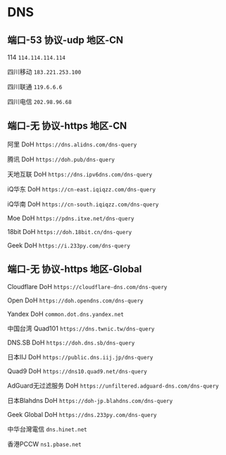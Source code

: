 # DNS

## 端口-53 协议-udp 地区-CN

114
```114.114.114.114```

四川移动
```183.221.253.100```

四川联通
```119.6.6.6```

四川电信
```202.98.96.68```

## 端口-无 协议-https 地区-CN

阿里 DoH
```https://dns.alidns.com/dns-query```

腾讯 DoH
```https://doh.pub/dns-query```

天地互联 DoH
```https://dns.ipv6dns.com/dns-query```

iQ华东 DoH
```https://cn-east.iqiqzz.com/dns-query```

iQ华南 DoH
```https://cn-south.iqiqzz.com/dns-query```

Moe DoH
```https://pdns.itxe.net/dns-query```

18bit DoH
```https://doh.18bit.cn/dns-query```

Geek DoH
```https://i.233py.com/dns-query```

## 端口-无 协议-https 地区-Global

Cloudflare DoH
```https://cloudflare-dns.com/dns-query```

Open DoH
```https://doh.opendns.com/dns-query```

Yandex DoH
```common.dot.dns.yandex.net```

中国台湾 Quad101
```https://dns.twnic.tw/dns-query```

DNS.SB DoH
```https://doh.dns.sb/dns-query```

日本IIJ DoH
```https://public.dns.iij.jp/dns-query```

Quad9 DoH
```https://dns10.quad9.net/dns-query```

AdGuard无过滤服务 DoH
```https://unfiltered.adguard-dns.com/dns-query```

日本Blahdns DoH
```https://doh-jp.blahdns.com/dns-query```

Geek Global DoH
```https://dns.233py.com/dns-query```

中华台灣電信
```dns.hinet.net```

香港PCCW
```ns1.pbase.net```
